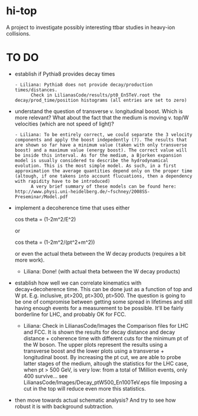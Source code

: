 hi-top
======

A project to investigate possibly interesting ttbar studies in
heavy-ion collisions.

TO DO
=====

- establish if Pythia8 provides decay times

      - Liliana: Pythia8 does not provide decay/production times/distances.
            Check in LilianasCode/results/pt0_En5TeV.root the decay/prod_time/position histograms (all entries are set to zero)

- understand the question of transverse v. longitudinal boost. Which
  is more relevant? What about the fact that the medium is moving
  v. top/W velocities (which are not speed of light)?

      - Liliana: To be entirely correct, we could separate the 3 velocity components and apply the boost indepedently (?). The results that are shown so far have a minimum value (taken with only transverse boost) and a maximum value (energy boost). The correct value will be inside this interval. As for the medium, a Bjorken expansion model is usually considered to describe the hydrodynamical evolution. This is the most simple model. As such, in a first approximation the average quantities depend only on the proper time (altough, if one takens into account flucuations, then a dependency with rapidity have to be introduced) 
            A very brief summary of these models can be found here: http://www.physi.uni-heidelberg.de/~fschney/2008SS-Preseminar/Model.pdf


- implement a decoherence time that uses either 

    cos theta = (1-2m^2/E^2)

  or 

    cos theta = (1-2m^2/(pt^2+m^2))

  or even the actual theta between the W decay products (requires a
  bit more work).

     - Liliana: Done! (with actual theta between the W decay products)

- establish how well we can correlate kinematics with
  decay+decoherence time. This can be done just as a function of top
  and W pt. E.g. inclusive, pt>200, pt>300, pt>500. The question is
  going to be one of compromise between getting some spread in
  lifetimes and still having enough events for a measurement to be
  possible. It'll be fairly borderline for LHC, and probably OK for FCC.

     - Liliana: Check in LilianasCode/Images the Comparison files for LHC and FCC. It is shown the results for decay distance and decay distance + coherence time with different cuts for the minimum pt of the W boson. The upper plots represent the results using a transverse boost and the lower plots using a transverse + longitudinal boost. By increasing the pt cut, we are able to probe latter stages of the medium, altough the statistics for the LHC case, when pt > 500 GeV, is very low: from a total of 1Million events, only 400 survive... see LilianasCode/Images/Decay_ptW500_En100TeV.eps file
            Imposing a cut in the top will reduce even more this statistics.


- then move towards actual schematic analysis? And try to see how
  robust it is with background subtraction.


